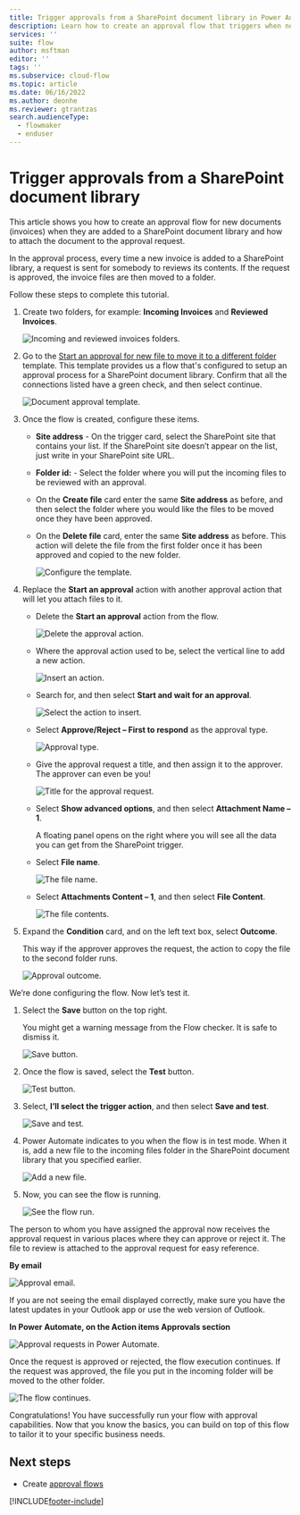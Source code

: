 ```yaml
---
title: Trigger approvals from a SharePoint document library in Power Automate | Microsoft Docs
description: Learn how to create an approval flow that triggers when new files are added to a SharePoint library in Power Automate.
services: ''
suite: flow
author: msftman
editor: ''
tags: ''
ms.subservice: cloud-flow
ms.topic: article
ms.date: 06/16/2022
ms.author: deonhe
ms.reviewer: gtrantzas
search.audienceType: 
  - flowmaker
  - enduser
---
```


# Trigger approvals from a SharePoint document library

This article shows you how to create an approval flow for new documents (invoices) when they are added to a SharePoint document library and how to attach the document to the approval request.  
  
In the approval process, every time a new invoice is added to a SharePoint library, a request is sent for somebody to reviews its contents. If the request is approved, the invoice files are then moved to a folder.

Follow these steps to complete this tutorial.

1. Create two folders, for example: **Incoming Invoices** and **Reviewed Invoices**.

   ![Incoming and reviewed invoices folders.](media/trigger-sharepoint-library/incoming.png)

1. Go to the [Start an approval for new file to move it to a different folder](https://make.powerautomate.com/galleries/public/templates/d0ffe4d14c9c418e8f8ad49c3a6afcf6/start-an-approval-for-new-file-to-move-it-to-a-different-folder/) template. This template provides us a flow that's configured to setup an approval process for a SharePoint document library. Confirm that all the connections listed have a green check, and then select continue.  
  
   ![Document approval template.](media/trigger-sharepoint-library/template.png)

1. Once the flow is created, configure these items.

   - **Site address** - On the trigger card, select the SharePoint site that contains your list. If the SharePoint site doesn’t appear on the list, just write in your SharePoint site URL. 
   
   - **Folder id:** - Select the folder where you will put the incoming files to be reviewed with an approval.

   - On the **Create file** card enter the same **Site address** as before, and then select the folder where you would like the files to be moved once they have been approved.

   - On the **Delete file** card, enter the same **Site address** as before. This action will delete the file from the first folder once it has been approved and copied to the new folder.

     ![Configure the template.](media/trigger-sharepoint-library/template2.png)

1. Replace the **Start an approval** action with another approval action that will let you attach files to it.

   - Delete the **Start an approval** action from the flow. 

        ![Delete the approval action.](media/trigger-sharepoint-library/delete-action.png)

   - Where the approval action used to be, select the vertical line to add a new action.

       ![Insert an action.](media/trigger-sharepoint-library/insert-action.png)

   - Search for, and then select **Start and wait for an approval**.

       ![Select the action to insert.](media/trigger-sharepoint-library/select-action.png)

   - Select **Approve/Reject – First to respond** as the approval type. 
      
       ![Approval type.](media/trigger-sharepoint-library/approval-type.png)

   - Give the approval request a title, and then assign it to the approver. The approver can even be you!

       ![Title for the approval request.](media/trigger-sharepoint-library/approval-title.png)

   - Select **Show advanced options**, and then select **Attachment Name – 1**. 
   
      A floating panel opens on the right where you will see all the data you can get from the SharePoint trigger. 
   
   - Select **File name**.
       
       ![The file name.](media/trigger-sharepoint-library/file-name.png)

   - Select **Attachments Content – 1**, and then select **File Content**.  
      
       ![The file contents.](media/trigger-sharepoint-library/file-content.png)

1. Expand the **Condition** card, and on the left text box, select **Outcome**. 

   This way if the approver approves the request, the action to copy the file to the second folder runs.  
  
   ![Approval outcome.](media/trigger-sharepoint-library/outcome.png)

We’re done configuring the flow. Now let’s test it. 

1. Select the **Save** button on the top right. 
   
   You might get a warning message from the Flow checker. It is safe to dismiss it.  
  
   ![Save button.](media/trigger-sharepoint-library/save.png)

1. Once the flow is saved, select the **Test** button.
  
   ![Test button.](media/trigger-sharepoint-library/test.png)

1. Select, **I’ll select the trigger action**, and then select **Save and test**.  

   ![Save and test.](media/trigger-sharepoint-library/save-test.png)

1. Power Automate indicates to you when the flow is in test mode. When it is, add a new file to the incoming files folder in the SharePoint document library that you specified earlier.  
  
   ![Add a new file.](media/trigger-sharepoint-library/new-file.png)

1. Now, you can see the flow is running.

   ![See the flow run.](media/trigger-sharepoint-library/run.png)

The person to whom you have assigned the approval now receives the approval request in various places where they can approve or reject it. The file to review is attached to the approval request for easy reference.

**By email**  
  
   ![Approval email.](media/trigger-sharepoint-library/email.png)

If you are not seeing the email displayed correctly, make sure you have the latest updates in your Outlook app or use the web version of Outlook.

**In Power Automate, on the Action items Approvals section**  
  
   ![Approval requests in Power Automate.](media/trigger-sharepoint-library/portal.png)

Once the request is approved or rejected, the flow execution continues. If the request was approved, the file you put in the incoming folder will be moved to the other folder.

   ![The flow continues.](media/trigger-sharepoint-library/continue.png)

Congratulations! You have successfully run your flow with approval capabilities. Now that you know the basics, you can build on top of this flow to tailor it to your specific business needs.



## Next steps

- Create [approval flows](modern-approvals.md)






 


[!INCLUDE[footer-include](includes/footer-banner.md)]
